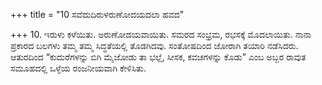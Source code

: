 +++
title = "10 ಸವೆದುದಿರುಳರುಣೋದಯದಲಾ ಹವದ"

+++
10. ಇರುಳು ಕಳೆಯಿತು. ಅರುಣೋದಯವಾಯಿತು. ಸಮರದ ಸಂಭ್ರಮ, ರಭಸಕ್ಕೆ ಮೊದಲಾಯಿತು. ನಾನಾ ಪ್ರಕಾರದ ಬಲಗಳು ತಮ್ಮ ತಮ್ಮ ಸಿದ್ಧತೆಯಲ್ಲಿ ತೊಡಗಿದವು. ಸಂತೋಷದಿಂದ ಜೋರಾಗಿ ತಯಾರಿ ನಡೆಸಿದರು. ಆತುರದಿಂದ “ಕುದುರೆಗಳನ್ನು ಬಿಗಿ ಮೈಜೋಡು ತಾ ಭಲ್ಲೆ, ಸೀಸಕ, ಕವಚಗಳನ್ನು ಕೊಡು” ಎಂಬ ಅಬ್ಬರ ರಾವುತ ಸಮೂಹದಲ್ಲಿ ಒಳ್ಳೆಯ ರಂಜನೀಯವಾಗಿ ಕೇಳಿಸಿತು.